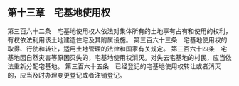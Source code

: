 ## 第十三章　宅基地使用权

第三百六十二条　宅基地使用权人依法对集体所有的土地享有占有和使用的权利，有权依法利用该土地建造住宅及其附属设施。
第三百六十三条　宅基地使用权的取得、行使和转让，适用土地管理的法律和国家有关规定。
第三百六十四条　宅基地因自然灾害等原因灭失的，宅基地使用权消灭。对失去宅基地的村民，应当依法重新分配宅基地。
第三百六十五条　已经登记的宅基地使用权转让或者消灭的，应当及时办理变更登记或者注销登记。
